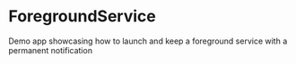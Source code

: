 # ForegroundService

Demo app showcasing how to launch and keep a foreground service with a permanent notification
